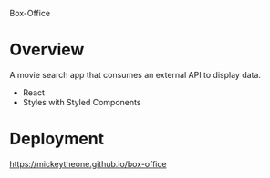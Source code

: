 Box-Office

# Overview

A movie search app that consumes an external API to display data.

- React
- Styles with Styled Components

# Deployment

https://mickeytheone.github.io/box-office
